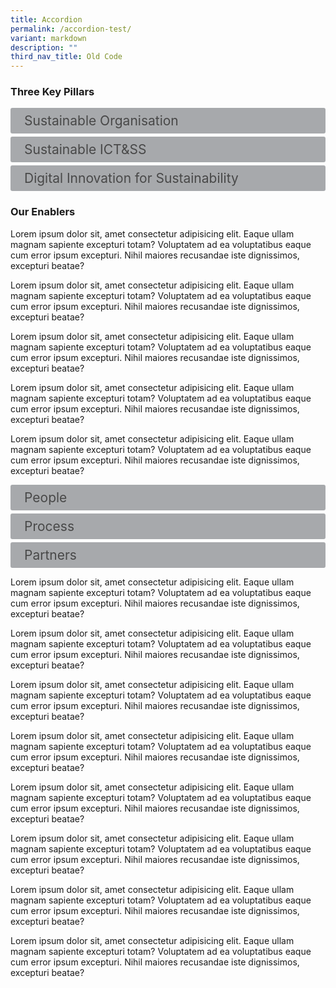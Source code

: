 ```yaml
---
title: Accordion
permalink: /accordion-test/
variant: markdown
description: ""
third_nav_title: Old Code
---
```

<style>
input {
display: none;
}

label {
	display: block;
	padding: 8px 22px;
	margin: 0 0 5px 0;
	cursor: pointor;
	background: #a7a9ac;
	border-radius: 3px;
	color: #484848;
	transition: ease .5s;
	font-size: 1.5em;
}
	
	label:hover {
	background: #B41E8E;
	color: #FFF;
}

.accordion-content {
padding: 10px 0px 30px 30px;
margin: 0 0 1px 0;
border-radius: 3px;
}

  

input + label + .accordion-content {
display: none;
}

  

input:checked + label + .accordion-content {
display: none;
}

  

input:checked + label + .accordion-content {
display: block;
}
</style>

  

### Three Key Pillars

  

<div>
<input id="title1" type="checkbox"><label for="title1">Sustainable Organisation</label>
<div class="accordion-content">
	<p>We prioritise ethical practices and sustainable operations in every aspect of our operations, where we actively reduce, reuse, recycle and remove any unnecessary wastage.</p>
</div>
<input id="title2" type="checkbox"><label for="title2">Sustainable ICT&amp;SS</label>
<div class="accordion-content">
	<p>We incorporate green practices and technologies into our hardware selection and software development approaches to provide more eco-conscious solutions.</p>
</div>
<input id="title3" type="checkbox"><label for="title3">Digital Innovation for Sustainability</label>
<div class="accordion-content">
<p>We empower the Singapore Government’s net zero journey with innovative digital solutions that make a positive impact on the environment.</p>
</div>
</div>


### Our Enablers&nbsp;

<p>Lorem ipsum dolor sit, amet consectetur adipisicing elit. Eaque ullam magnam sapiente excepturi totam? Voluptatem ad ea voluptatibus eaque cum error ipsum excepturi. Nihil maiores recusandae iste dignissimos, excepturi beatae?</p>
<p>Lorem ipsum dolor sit, amet consectetur adipisicing elit. Eaque ullam magnam sapiente excepturi totam? Voluptatem ad ea voluptatibus eaque cum error ipsum excepturi. Nihil maiores recusandae iste dignissimos, excepturi beatae?</p>
<p>Lorem ipsum dolor sit, amet consectetur adipisicing elit. Eaque ullam magnam sapiente excepturi totam? Voluptatem ad ea voluptatibus eaque cum error ipsum excepturi. Nihil maiores recusandae iste dignissimos, excepturi beatae?</p>
<p>Lorem ipsum dolor sit, amet consectetur adipisicing elit. Eaque ullam magnam sapiente excepturi totam? Voluptatem ad ea voluptatibus eaque cum error ipsum excepturi. Nihil maiores recusandae iste dignissimos, excepturi beatae?</p>
<p>Lorem ipsum dolor sit, amet consectetur adipisicing elit. Eaque ullam magnam sapiente excepturi totam? Voluptatem ad ea voluptatibus eaque cum error ipsum excepturi. Nihil maiores recusandae iste dignissimos, excepturi beatae?</p>

<div>
<input id="title4" type="checkbox"><label for="title4">People</label>
<div class="accordion-content">
<p>Empowering all GovTech Leaders and GovTechies to drive eco-conscious practices across business lines, consuming fewer resources, and fostering a sustainable culture.</p>
</div>
<input id="title5" type="checkbox"><label for="title5">Process</label>
<div class="accordion-content">
<p>Embedding sustainable standards, processes, and tools within the software development lifecycle to achieve sustainability by design while ensuring high service reliability and performance.</p>
</div>
<input id="title6" type="checkbox"><label for="title6">Partners</label>
<div class="accordion-content">
<p>Engaging and collaborating with suppliers, industry peers, public officers, and citizens to drive the innovation and adoption of sustainable technology solutions and approaches.</p>
</div>
</div>

<p>Lorem ipsum dolor sit, amet consectetur adipisicing elit. Eaque ullam magnam sapiente excepturi totam? Voluptatem ad ea voluptatibus eaque cum error ipsum excepturi. Nihil maiores recusandae iste dignissimos, excepturi beatae?</p>
<p>Lorem ipsum dolor sit, amet consectetur adipisicing elit. Eaque ullam magnam sapiente excepturi totam? Voluptatem ad ea voluptatibus eaque cum error ipsum excepturi. Nihil maiores recusandae iste dignissimos, excepturi beatae?</p>
<p>Lorem ipsum dolor sit, amet consectetur adipisicing elit. Eaque ullam magnam sapiente excepturi totam? Voluptatem ad ea voluptatibus eaque cum error ipsum excepturi. Nihil maiores recusandae iste dignissimos, excepturi beatae?</p><p>Lorem ipsum dolor sit, amet consectetur adipisicing elit. Eaque ullam magnam sapiente excepturi totam? Voluptatem ad ea voluptatibus eaque cum error ipsum excepturi. Nihil maiores recusandae iste dignissimos, excepturi beatae?</p><p>Lorem ipsum dolor sit, amet consectetur adipisicing elit. Eaque ullam magnam sapiente excepturi totam? Voluptatem ad ea voluptatibus eaque cum error ipsum excepturi. Nihil maiores recusandae iste dignissimos, excepturi beatae?</p><p>Lorem ipsum dolor sit, amet consectetur adipisicing elit. Eaque ullam magnam sapiente excepturi totam? Voluptatem ad ea voluptatibus eaque cum error ipsum excepturi. Nihil maiores recusandae iste dignissimos, excepturi beatae?</p><p>Lorem ipsum dolor sit, amet consectetur adipisicing elit. Eaque ullam magnam sapiente excepturi totam? Voluptatem ad ea voluptatibus eaque cum error ipsum excepturi. Nihil maiores recusandae iste dignissimos, excepturi beatae?</p>
<p>Lorem ipsum dolor sit, amet consectetur adipisicing elit. Eaque ullam magnam sapiente excepturi totam? Voluptatem ad ea voluptatibus eaque cum error ipsum excepturi. Nihil maiores recusandae iste dignissimos, excepturi beatae?</p>